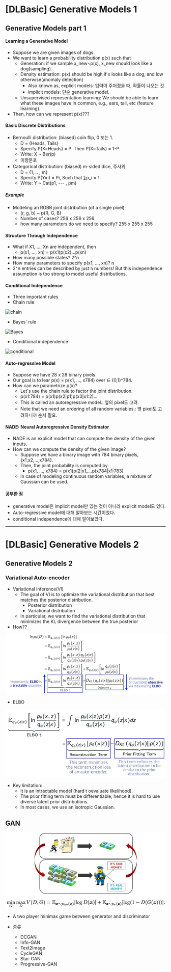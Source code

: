 # [DLBasic] Generative Models 1
## Generative Models part 1
#### Learning a Generative Model
- Suppose we are given images of dogs.
- We want to learn a probability distribution p(x) such that
	- Generation: if we sample x_new~p(x), x_new should look like a dog(sampling).
	- Density estimation: p(x) should be high if x looks like a dog, and low otherwise(anomaly detection)
		- Also known as, explicit models: 입력이 주어졌을 때, 확률이 나오는 것
		- implicit models: 단순 generative model.
    - Unsupervised representation learning: We should be able to learn what these images have in common, e.g., ears, tail, etc (feature learning).
- Then, how can we represent p(x)???

#### Basic Discrete Distributions
- Bernoulli distribution: (biased) coin flip, 0 또는 1.
	- D = {Heads, Tails}
	- Specify P(X=Heads) = P. Then P(X=Tails) = 1-P.
	- Write: X ~ Ber(p)
	- 이항분포
- Categorical distribution: (biased) m-sided dice, 주사위.
	- D = {1, .. , m}
	- Specity P(Y=i) = Pi, Such that ∑p_i = 1.
	- Write: Y ~ Cat(p1, --- , pm)
##### Example
- Modeling an RGBB joint distribution (of a single pixel)
	- (r, g, b) ~ p(R, G, B)
	- Number of cases? 256 x 256 x 256
	- how many parameters do we need to specify? 255 x 255 x 255

#### Structure Through Independence
- What if X1, ..., Xn are independent, then
	- p(x1, ..., xn) = p(x1)p(x2)...p(xn)
- How many possible states? 2^n
- How many parameters to specify p(x1, ..., xn)? n
- 2^n entries can be described by just n numbers! But this independence assumption is too strong to model useful distributions.

#### Conditional Independence
- Three important rules
- Chain rule

![chain](/image/1.JPG)<br>
- Bayes' rule

![Bayes](/image/2.JPG)<br>
- Conditional independence

![conditional](/image/3.JPG)<br>

#### Auto-regressive Model
- Suppose we have 28 x 28 binary pixels.
- Our goal is to lear p(x) = p(x1, ..., x784) over ∈ {0,1}^784.
- How can we parametrize p(x)?
	 - Let's use the chain rule to factor the joint distribution.
	 - p(x1:784) = p(x1)p(x2|p1)p(x3|x1:2)...
	 - This is called an autoregressive model.: 옆의 pixel도 고려.
	 - Note that we need an ordering of all random variables.: 옆 pixel도 고려하니까 순서 필요.

#### NADE: Neural Autoregressive Density Estimator
- NADE is an explicit model that can compute the density of the given inputs.
- How can we compute the density of the given image?
	- Suppose we have a binary image with 784 binary pixels, {x1,x2,...,x784}.
	- Then, the joint probability is computed by
		- p(x1, ..., x784) = p(x1)p(2|x1_...p)x784|x1:783)
	- In case of modeling continuous random variables, a mixture of Gaussian can be used.
	
#### 공부한 점
- generative model은 implicit model만 있는 것이 아니라 explicit model도 있다.
- Auto-regressive model에 대해 알아보는 시간이었다.
- conditional independence에 대해 알아보았다.
---
# [DLBasic] Generative Models 2
## Generative Models 2
### Variational Auto-encoder
- Variational inference(VI)
	- The goal of VI is to optimize the variational distribution that best matches the posterior distribution.
		- Posterior distribution
		- Variational distribution
	- In particular, we want to find the variational distribution that minimizes the KL divergence between the true posterior
- How??

![how](./image/4.JPG)<br>
- ELBO

![ELBO](./image/5.JPG)<br>

- Key limitation:
	- It is an intractable model (hard t oevaluate likelihood).
	- The prior fitting term must be differentiable, hence it is hard to use diverse latent prior distributions.
	- In most cases, we use an isotropic Gaussian.
## GAN
![GAN_loss](./image/6.JPG)<br>

- A two player minimax game between generator and discriminator 

- 종류
	- DCGAN
	- Info-GAN
	- Text2Image
	- CycleGAN
	- Star-GAN
	- Progressive-GAN